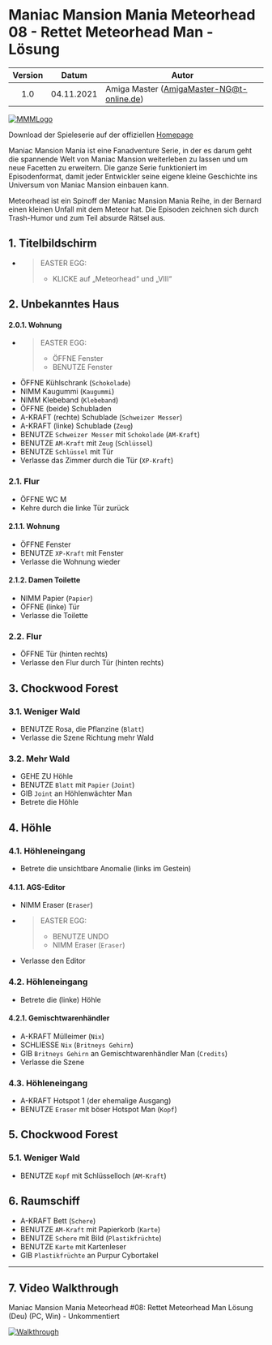 # Maniac Mansion Mania Meteorhead 08 - Rettet Meteorhead Man - Lösung

| Version | Datum      | Autor                                     |
|:-------:|------------|-------------------------------------------|
|   1.0   | 04.11.2021 | Amiga Master (AmigaMaster-NG@t-online.de) |

[![MMMLogo](https://www.maniac-mansion-mania.com/banner/banner.png)](https://www.maniac-mansion-mania.com)

Download der Spieleserie auf der offiziellen [Homepage](https://www.maniac-mansion-mania.com)

Maniac Mansion Mania ist eine Fanadventure Serie, in der es darum geht die spannende Welt von Maniac Mansion weiterleben zu lassen und um neue Facetten zu erweitern. Die ganze Serie funktioniert im Episodenformat, damit jeder Entwickler seine eigene kleine Geschichte ins Universum von Maniac Mansion einbauen kann.

Meteorhead ist ein Spinoff der Maniac Mansion Mania Reihe, in der Bernard einen kleinen Unfall mit dem Meteor hat. Die Episoden zeichnen sich durch Trash-Humor und zum Teil absurde Rätsel aus.

## 1. Titelbildschirm
- >EASTER EGG:
  >- KLICKE auf „Meteorhead“ und „VIII“

## 2. Unbekanntes Haus

#### 2.0.1. Wohnung

- >EASTER EGG:
  >- ÖFFNE Fenster
  >- BENUTZE Fenster
- ÖFFNE Kühlschrank (`Schokolade`)
- NIMM Kaugummi (`Kaugummi`)
- NIMM Klebeband (`Klebeband`)
- ÖFFNE (beide) Schubladen
- A-KRAFT (rechte) Schublade (`Schweizer Messer`)
- A-KRAFT (linke) Schublade (`Zeug`)
- BENUTZE `Schweizer Messer` mit `Schokolade` (`AM-Kraft`)
- BENUTZE `AM-Kraft` mit `Zeug` (`Schlüssel`)
- BENUTZE `Schlüssel` mit Tür
- Verlasse das Zimmer durch die Tür (`XP-Kraft`)

### 2.1. Flur

- ÖFFNE WC M
- Kehre durch die linke Tür zurück

#### 2.1.1. Wohnung

- ÖFFNE Fenster
- BENUTZE `XP-Kraft` mit Fenster
- Verlasse die Wohnung wieder

#### 2.1.2. Damen Toilette

- NIMM Papier (`Papier`)
- ÖFFNE (linke) Tür
- Verlasse die Toilette

### 2.2. Flur

- ÖFFNE Tür (hinten rechts)
- Verlasse den Flur durch Tür (hinten rechts)

## 3. Chockwood Forest

### 3.1. Weniger Wald

- BENUTZE Rosa, die Pflanzine (`Blatt`)
- Verlasse die Szene Richtung mehr Wald

### 3.2. Mehr Wald

- GEHE ZU Höhle
- BENUTZE `Blatt` mit `Papier` (`Joint`)
- GIB `Joint` an Höhlenwächter Man
- Betrete die Höhle

## 4. Höhle

### 4.1. Höhleneingang

- Betrete die unsichtbare Anomalie (links im Gestein)

#### 4.1.1. AGS-Editor

- NIMM Eraser (`Eraser`)
- >EASTER EGG:
  >- BENUTZE UNDO
  >- NIMM Eraser (`Eraser`)
- Verlasse den Editor

### 4.2. Höhleneingang

- Betrete die (linke) Höhle

#### 4.2.1. Gemischtwarenhändler

- A-KRAFT Mülleimer (`Nix`)
- SCHLIESSE `Nix` (`Britneys Gehirn`)
- GIB `Britneys Gehirn` an Gemischtwarenhändler Man (`Credits`)
- Verlasse die Szene

### 4.3. Höhleneingang

- A-KRAFT Hotspot 1 (der ehemalige Ausgang)
- BENUTZE `Eraser` mit böser Hotspot Man (`Kopf`)

## 5. Chockwood Forest

### 5.1. Weniger Wald

- BENUTZE `Kopf` mit Schlüsselloch (`AM-Kraft`)

## 6. Raumschiff

- A-KRAFT Bett (`Schere`)
- BENUTZE `AM-Kraft` mit Papierkorb (`Karte`)
- BENUTZE `Schere` mit Bild (`Plastikfrüchte`)
- BENUTZE `Karte` mit Kartenleser
- GIB `Plastikfrüchte` an Purpur Cybortakel

--------------------------------------------------------------------------------

## 7. Video Walkthrough

Maniac Mansion Mania Meteorhead #08: Rettet Meteorhead Man Lösung (Deu) (PC, Win) - Unkommentiert

[![Walkthrough](https://img.youtube.com/vi/L0sSgG6xegM/0.jpg)](https://www.youtube.com/watch?v=L0sSgG6xegM)
